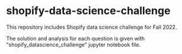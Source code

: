 # shopify-data-science-challenge
This repository includes Shopify data science challenge for Fall 2022.

The solution and analysis for each question is given with "shopify_datascience_challenge" jupyter notebook file.
